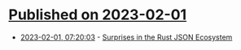 # [Published on 2023-02-01](index.md)

* [2023-02-01, 07:20:03](https://lobste.rs/s/35edor/surprises_rust_json_ecosystem) - [Surprises in the Rust JSON Ecosystem](https://ecton.dev/rust-json-ecosystem/)
